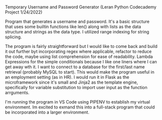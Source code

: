 Temporary Username and Password Generator (Leran Python Codecademy Project 1/24/2022)

Program that generates a username and password. It's a basic structure that uses some builtin functions like len() along with lists as the data structure 
and strings as the data type. I utilized range indexing for string splicing.

The program is fairly straightforward but I would like to come back and build it out further byt incorporating regex where applicable, refactor to reduce the code, 
maybe using list comprehension for ease of readability. Lambda Expressions for the simple conditionals because I like one liners where I can get away wth it.
I want to connect to a database for the first/last name retrieval (probably MySQL to start). This would make the program useful in an employment setting (as in HR).
I would run it in Flask as the microframework since it's small and Jinja2 as the template engine, specifically for variable substitution to import user input as
the function arrguments.

I'm running the program in VS Code using PIPENV to establish my virtual environment. Im excited to exmand this into a full-stack program that could be incorporated 
into a larger environment.
